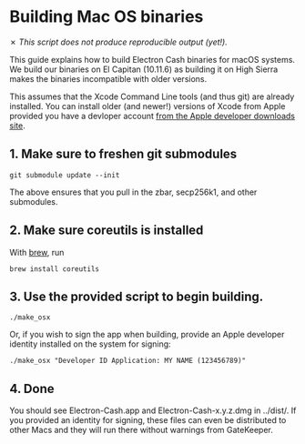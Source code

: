 Building Mac OS binaries
========================

✗ _This script does not produce reproducible output (yet!)._

This guide explains how to build Electron Cash binaries for macOS systems.
We build our binaries on El Capitan (10.11.6) as building it on High Sierra
makes the binaries incompatible with older versions.

This assumes that the Xcode Command Line tools (and thus git) are already installed. You can install older (and newer!) versions of Xcode from Apple provided you have a devloper account [from the Apple developer downloads site](https://developer.apple.com/download/more/).


## 1. Make sure to freshen git submodules

    git submodule update --init

The above ensures that you pull in the zbar, secp256k1, and other submodules.

## 2. Make sure coreutils is installed

With [brew](https://brew.sh), run

    brew install coreutils

## 3. Use the provided script to begin building.

    ./make_osx

Or, if you wish to sign the app when building, provide an Apple developer identity installed on the system for signing:

    ./make_osx "Developer ID Application: MY NAME (123456789)"

## 4. Done

You should see Electron-Cash.app and Electron-Cash-x.y.z.dmg in ../dist/. If you provided an identity for signing, these files can even be distributed to other Macs and they will run there without warnings from GateKeeper.
